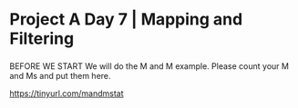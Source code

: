 # Project A Day 7 | Mapping and Filtering




###

BEFORE WE START
We will do the M and M example. 
Please count your M and Ms and put them here. 

https://tinyurl.com/mandmstat


